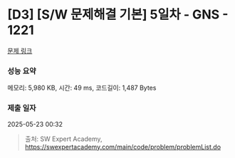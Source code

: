 # [D3] [S/W 문제해결 기본] 5일차 - GNS - 1221 

[문제 링크](https://swexpertacademy.com/main/code/problem/problemDetail.do?contestProbId=AV14jJh6ACYCFAYD) 

### 성능 요약

메모리: 5,980 KB, 시간: 49 ms, 코드길이: 1,487 Bytes

### 제출 일자

2025-05-23 00:32



> 출처: SW Expert Academy, https://swexpertacademy.com/main/code/problem/problemList.do
